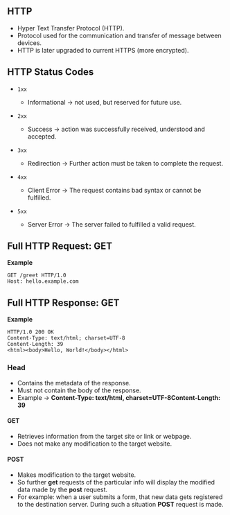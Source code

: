 

## HTTP

- Hyper Text Transfer Protocol (HTTP).
- Protocol used for the communication and transfer of message between devices.
- HTTP is later upgraded to current HTTPS (more encrypted).


## HTTP Status Codes

- `1xx`
	- Informational  -> not used, but reserved for future use.

- `2xx`
	- Success -> action was successfully received, understood and accepted.

- `3xx`
	- Redirection -> Further action must be taken to complete the request.

- `4xx`
	- Client Error -> The request contains bad syntax or cannot be fulfilled.

- `5xx`
	- Server Error -> The server failed to fulfilled a valid request.



## Full HTTP Request: GET 

**Example**

```
GET /greet HTTP/1.0
Host: hello.example.com
```


## Full HTTP Response: GET

**Example**

```
HTTP/1.0 200 OK
Content-Type: text/html; charset=UTF-8
Content-Length: 39
<html><body>Hello, World!</body></html>
```

### Head
- Contains the metadata of the response.
- Must not contain the body of the response.
- Example -> **Content-Type: text/html, charset=UTF-8Content-Length: 39**


#### GET
- Retrieves information from the target site or link or webpage.
- Does not make any modification to the target website.


#### POST

- Makes modification to the target website.
- So further **get** requests of the particular info will display the modified data made by the **post** request.
- For example: when a user submits a form, that new data gets registered to the destination server. During such a situation **POST** request is made.




